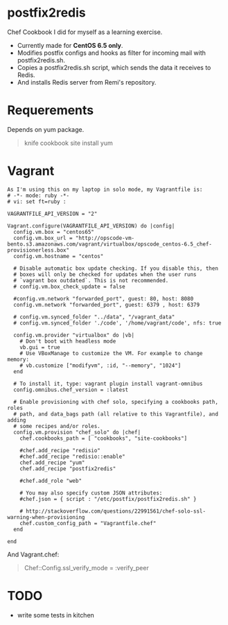 postfix2redis
=============

Chef Cookbook I did for myself as a learning exercise.

* Currently made for **CentOS 6.5 only**.
* Modifies postfix configs and hooks as filter for incoming mail with postfix2redis.sh.
* Copies a postfix2redis.sh script, which sends the data it receives to Redis.
* And installs Redis server from Remi's repository.

Requerements
============

Depends on yum package.

> knife cookbook site install yum

Vagrant
=======

```
As I'm using this on my laptop in solo mode, my Vagrantfile is:
# -*- mode: ruby -*-
# vi: set ft=ruby :

VAGRANTFILE_API_VERSION = "2"

Vagrant.configure(VAGRANTFILE_API_VERSION) do |config|
  config.vm.box = "centos65"
  config.vm.box_url = "http://opscode-vm-bento.s3.amazonaws.com/vagrant/virtualbox/opscode_centos-6.5_chef-provisionerless.box"
  config.vm.hostname = "centos"

  # Disable automatic box update checking. If you disable this, then
  # boxes will only be checked for updates when the user runs
  # `vagrant box outdated`. This is not recommended.
  # config.vm.box_check_update = false

  #config.vm.network "forwarded_port", guest: 80, host: 8080
  config.vm.network "forwarded_port", guest: 6379 , host: 6379

  # config.vm.synced_folder "../data", "/vagrant_data"
  # config.vm.synced_folder './code', '/home/vagrant/code', nfs: true

  config.vm.provider "virtualbox" do |vb|
    # Don't boot with headless mode
    vb.gui = true
    # Use VBoxManage to customize the VM. For example to change memory:
    # vb.customize ["modifyvm", :id, "--memory", "1024"]
  end

  # To install it, type: vagrant plugin install vagrant-omnibus
  config.omnibus.chef_version = :latest

  # Enable provisioning with chef solo, specifying a cookbooks path, roles
  # path, and data_bags path (all relative to this Vagrantfile), and adding
  # some recipes and/or roles.
  config.vm.provision "chef_solo" do |chef|
    chef.cookbooks_path = [ "cookbooks", "site-cookbooks"]

    #chef.add_recipe "redisio"
    #chef.add_recipe "redisio::enable"
    chef.add_recipe "yum"
    chef.add_recipe "postfix2redis"

    #chef.add_role "web"
  
    # You may also specify custom JSON attributes:
    #chef.json = { script : "/etc/postfix/postfix2redis.sh" }

    # http://stackoverflow.com/questions/22991561/chef-solo-ssl-warning-when-provisioning
    chef.custom_config_path = "Vagrantfile.chef"
  end

end
```

And Vagrant.chef:

> Chef::Config.ssl_verify_mode = :verify_peer



TODO
====

* write some tests in kitchen
